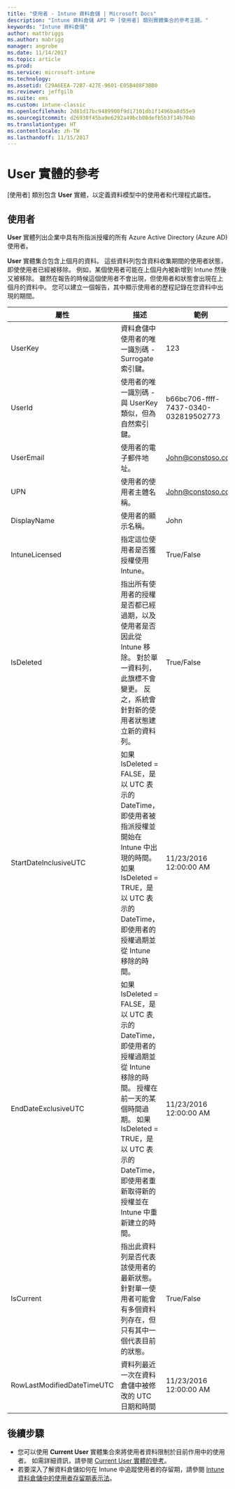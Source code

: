 ```yaml
---
title: "使用者 - Intune 資料倉儲 | Microsoft Docs"
description: "Intune 資料倉儲 API 中 [使用者] 類別實體集合的參考主題。"
keywords: "Intune 資料倉儲"
author: mattbriggs
ms.author: mabrigg
manager: angrobe
ms.date: 11/14/2017
ms.topic: article
ms.prod: 
ms.service: microsoft-intune
ms.technology: 
ms.assetid: C29A6EEA-72B7-427E-9601-E05B408F3BB0
ms.reviewer: jeffgilb
ms.suite: ems
ms.custom: intune-classic
ms.openlocfilehash: 2d81d17bc9489900f9d17101db1f1496ba8d55e9
ms.sourcegitcommit: d26930f45ba9e6292a49bcb08defb5b3f14b704b
ms.translationtype: HT
ms.contentlocale: zh-TW
ms.lasthandoff: 11/15/2017
---
```

# <a name="reference-for-user-entity"></a>User 實體的參考

[使用者] 類別包含 **User** 實體，以定義資料模型中的使用者和代理程式屬性。

## <a name="user"></a>使用者

**User** 實體列出企業中具有所指派授權的所有 Azure Active Directory (Azure AD) 使用者。

**User** 實體集合包含上個月的資料。 這些資料列包含資料收集期間的使用者狀態，即使使用者已經被移除。 例如，某個使用者可能在上個月內被新增到 Intune 然後又被移除。 雖然在報告的時候這個使用者不會出現，但使用者和狀態會出現在上個月的資料中。 您可以建立一個報告，其中顯示使用者的歷程記錄在您資料中出現的期間。

| 屬性  | 描述 | 範例 |
|---------|------------|--------|
| UserKey |資料倉儲中使用者的唯一識別碼 - Surrogate 索引鍵。 |123 |
| UserId |使用者的唯一識別碼 - 與 UserKey 類似，但為自然索引鍵。 |b66bc706-ffff-7437-0340-032819502773 |
| UserEmail |使用者的電子郵件地址。 |John@constoso.com |
| UPN | 使用者的使用者主體名稱。 | John@constoso.com |
| DisplayName |使用者的顯示名稱。 |John |
| IntuneLicensed |指定這位使用者是否獲授權使用 Intune。 |True/False |
| IsDeleted | 指出所有使用者的授權是否都已經過期，以及使用者是否因此從 Intune 移除。 對於單一資料列，此旗標不會變更。 反之，系統會針對新的使用者狀態建立新的資料列。 |True/False |
| StartDateInclusiveUTC |如果 IsDeleted = FALSE，是以 UTC 表示的 DateTime，即使用者被指派授權並開始在 Intune 中出現的時間。 如果 IsDeleted = TRUE，是以 UTC 表示的 DateTime，即使用者的授權過期並從 Intune 移除的時間。 |11/23/2016 12:00:00 AM |
| EndDateExclusiveUTC |如果 IsDeleted = FALSE，是以 UTC 表示的 DateTime，即使用者的授權過期並從 Intune 移除的時間。 授權在前一天的某個時間過期。 如果 IsDeleted = TRUE，是以 UTC 表示的 DateTime，即使用者重新取得新的授權並在 Intune 中重新建立的時間。  |11/23/2016 12:00:00 AM |
| IsCurrent |指出此資料列是否代表該使用者的最新狀態。 針對單一使用者可能會有多個資料列存在，但只有其中一個代表目前的狀態。  |True/False |
| RowLastModifiedDateTimeUTC |資料列最近一次在資料倉儲中被修改的 UTC 日期和時間  |11/23/2016 12:00:00 AM |

## <a name="next-steps"></a>後續步驟
 - 您可以使用 **Current User** 實體集合來將使用者資料限制於目前作用中的使用者。 如需詳細資訊，請參閱 [Current User 實體的參考](reports-ref-current-user.md)。 
 - 若要深入了解資料倉儲如何在 Intune 中追蹤使用者的存留期，請參閱 [Intune 資料倉儲中的使用者存留期表示法](reports-ref-user-timeline.md)。
